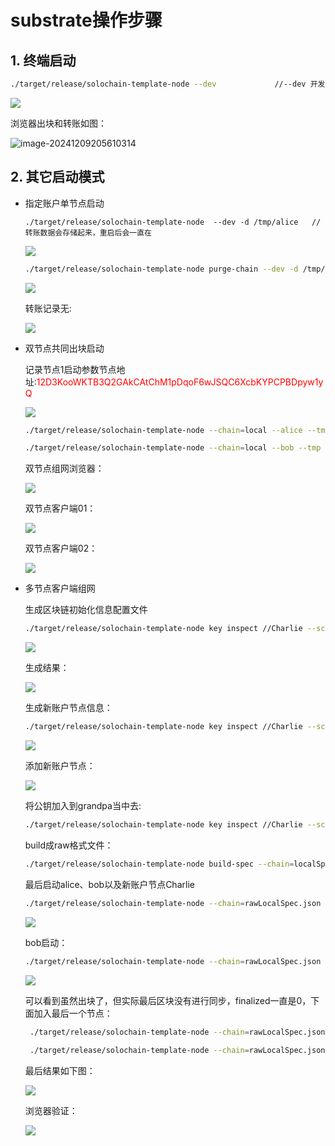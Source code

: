 # substrate操作步骤

## 

## 1. 终端启动

```bash
./target/release/solochain-template-node --dev             //--dev 开发模式启动  --tmp  临时启动，删除当前启动后的数据                                                              
```

![](.\img\单节点运行终端.png)

浏览器出块和转账如图：

![image-20241209205610314](.\img\image.png)



## 2. 其它启动模式

- 指定账户单节点启动

  ```
  ./target/release/solochain-template-node  --dev -d /tmp/alice   //转账数据会存储起来，重启后会一直在
  ```

  ![](.\img\image.png)

  ```bash
  ./target/release/solochain-template-node purge-chain --dev -d /tmp/alice   //删除本地数据
  ```

  ![](.\img\删除节点终端代码.jpg)

  转账记录无:

  ![](.\img\转账记录无.jpg)

- 双节点共同出块启动

  记录节点1启动参数节点地址:<font color=red>12D3KooWKTB3Q2GAkCAtChM1pDqoF6wJSQC6XcbKYPCPBDpyw1yQ </font>

  ![](.\img\节点1启动identity-id.jpg)

  ```bash
  ./target/release/solochain-template-node --chain=local --alice --tmp --bootnodes /ip4/127.0.0.1/tcp/30333/p2p/12D3KooWRJacs1zeQeKWr3TsfWf7mhxyY6p2wcG6E1jVPLEAuSBK
  
  ./target/release/solochain-template-node --chain=local --bob --tmp --bootnodes /ip4/127.0.0.1/tcp/30333/p2p/12D3KooWKN5KUtMfpPY3o1wPYaHVat4GHDTj7rWV4vTdiya1axsC
  ```

  双节点组网浏览器：

  ![](.\img\双节点组网.jpg)

  双节点客户端01：

  ![](.\img\双节点-01.jpg)

  双节点客户端02：

  ![](.\img\双节点02.jpg)

- 多节点客户端组网

  生成区块链初始化信息配置文件

  ```bash
  ./target/release/solochain-template-node key inspect //Charlie --scheme sr25519
  ```

  ![](.\img\生成配置信息.jpg)

  生成结果：

  ![](.\img\生成配置结果.jpg)

  生成新账户节点信息：

  ```bash
  ./target/release/solochain-template-node key inspect //Charlie --scheme sr25519
  ```

  ![](.\img\生成新节点.jpg)

  添加新账户节点：

  ![](.\img\添加新账户节点.jpg)

  将公钥加入到grandpa当中去:

  ```bash
  ./target/release/solochain-template-node key inspect //Charlie --scheme ed25519
  ```

  

  build成raw格式文件：

  ```bash
  ./target/release/solochain-template-node build-spec --chain=localSpec.json --disable-default-bootnode --raw > rawLocalSpec.json      
  ```

  最后启动alice、bob以及新账户节点Charlie

  ```bash
  ./target/release/solochain-template-node --chain=rawLocalSpec.json --alice --tmp   //alice启动
  ```

  ![](.\img\alice启动.jpg)

  bob启动：

  ```bash
  ./target/release/solochain-template-node --chain=rawLocalSpec.json --bob --tmp --bootnodes /ip4/127.0.0.1/tcp/30333/p2p/12D3KooWLAWrivZ6A5DJnHCREVPB6jQZ8U26hiFJ9hFUvZB2twER
  ```

  ![](.\img\bob启动.jpg)

  可以看到虽然出块了，但实际最后区块没有进行同步，finalized一直是0，下面加入最后一个节点：

  ```bash
   ./target/release/solochain-template-node --chain=rawLocalSpec.json --bob --tmp --bootnodes /ip4/127.0.0.1/tcp/30333/p2p/12D3KooWSmy9VrbyTWJLRN1Rfx5xLSGDrM5stMNMChCAbn8fgKSW  
   
   ./target/release/solochain-template-node --chain=rawLocalSpec.json --charlie --tmp --bootnodes /ip4/127.0.0.1/tcp/30333/p2p/12D3KooWSmy9VrbyTWJLRN1Rfx5xLSGDrM5stMNMChCAbn8fgKSW
  ```

  最后结果如下图：

  ![](.\img\最终结果.jpg)

  浏览器验证：

  ![](.\img\节点运行图.jpg)